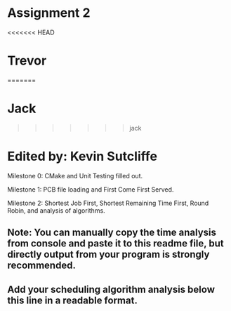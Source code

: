 # Assignment 2
<<<<<<< HEAD
# Trevor
=======
# Jack
>>>>>>> jack
# Edited by: Kevin Sutcliffe

Milestone 0: CMake and Unit Testing filled out. 

Milestone 1: PCB file loading and First Come First Served. 

Milestone 2: Shortest Job First, Shortest Remaining Time First, Round Robin, and analysis of algorithms. 

Note: 
You can manually copy the time analysis from console and paste it to this readme file, but directly output from your program is strongly recommended.     
---------------------------------------------------------------------------

Add your scheduling algorithm analysis below this line in a readable format. 
---------------------------------------------------------------------------
